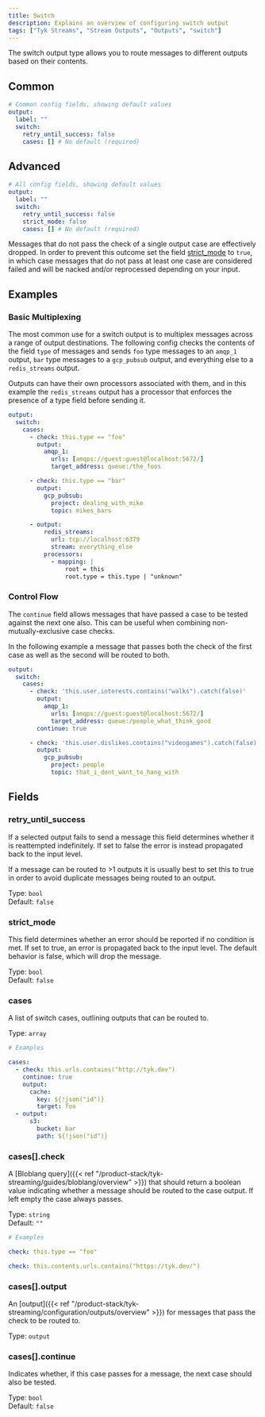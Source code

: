 ```yaml
---
title: Switch
description: Explains an overview of configuring switch output
tags: ["Tyk Streams", "Stream Outputs", "Outputs", "switch"]
---
```


The switch output type allows you to route messages to different outputs based on their contents.

## Common

```yml
# Common config fields, showing default values
output:
  label: ""
  switch:
    retry_until_success: false
    cases: [] # No default (required)
```

## Advanced

```yml
# All config fields, showing default values
output:
  label: ""
  switch:
    retry_until_success: false
    strict_mode: false
    cases: [] # No default (required)
```

Messages that do not pass the check of a single output case are effectively dropped. In order to prevent this outcome set the field [strict_mode](#strict_mode) to `true`, in which case messages that do not pass at least one case are considered failed and will be nacked and/or reprocessed depending on your input.

## Examples

### Basic Multiplexing

The most common use for a switch output is to multiplex messages across a range of output destinations. The following config checks the contents of the field `type` of messages and sends `foo` type messages to an `amqp_1` output, `bar` type messages to a `gcp_pubsub` output, and everything else to a `redis_streams` output.

Outputs can have their own processors associated with them, and in this example the `redis_streams` output has a processor that enforces the presence of a type field before sending it.

```yaml
output:
  switch:
    cases:
      - check: this.type == "foo"
        output:
          amqp_1:
            urls: [amqps://guest:guest@localhost:5672/]
            target_address: queue:/the_foos

      - check: this.type == "bar"
        output:
          gcp_pubsub:
            project: dealing_with_mike
            topic: mikes_bars

      - output:
          redis_streams:
            url: tcp://localhost:6379
            stream: everything_else
          processors:
            - mapping: |
                root = this
                root.type = this.type | "unknown"
```

### Control Flow

The `continue` field allows messages that have passed a case to be tested against the next one also. This can be useful when combining non-mutually-exclusive case checks.

In the following example a message that passes both the check of the first case as well as the second will be routed to both.

```yaml
output:
  switch:
    cases:
      - check: 'this.user.interests.contains("walks").catch(false)'
        output:
          amqp_1:
            urls: [amqps://guest:guest@localhost:5672/]
            target_address: queue:/people_what_think_good
        continue: true

      - check: 'this.user.dislikes.contains("videogames").catch(false)'
        output:
          gcp_pubsub:
            project: people
            topic: that_i_dont_want_to_hang_with
```

## Fields

### retry_until_success

If a selected output fails to send a message this field determines whether it is reattempted indefinitely. If set to false the error is instead propagated back to the input level.

If a message can be routed to >1 outputs it is usually best to set this to true in order to avoid duplicate messages being routed to an output.

Type: `bool`  
Default: `false`

### strict_mode

This field determines whether an error should be reported if no condition is met. If set to true, an error is propagated back to the input level. The default behavior is false, which will drop the message.

Type: `bool`  
Default: `false`

### cases

A list of switch cases, outlining outputs that can be routed to.

Type: `array`

```yml
# Examples

cases:
  - check: this.urls.contains("http://tyk.dev")
    continue: true
    output:
      cache:
        key: ${!json("id")}
        target: foo
  - output:
      s3:
        bucket: bar
        path: ${!json("id")}
```

### cases[].check

A [Bloblang query]({{< ref "/product-stack/tyk-streaming/guides/bloblang/overview" >}}) that should return a boolean value indicating whether a message should be routed to the case output. If left empty the case always passes.

Type: `string`  
Default: `""`

```yml
# Examples

check: this.type == "foo"

check: this.contents.urls.contains("https://tyk.dev/")
```

### cases[].output

An [output]({{< ref "/product-stack/tyk-streaming/configuration/outputs/overview" >}}) for messages that pass the check to be routed to.

Type: `output`

### cases[].continue

Indicates whether, if this case passes for a message, the next case should also be tested.

Type: `bool`  
Default: `false`

